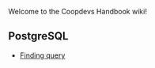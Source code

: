 Welcome to the Coopdevs Handbook wiki!

## PostgreSQL

* [Finding query](postgresql/finding_query.md)

